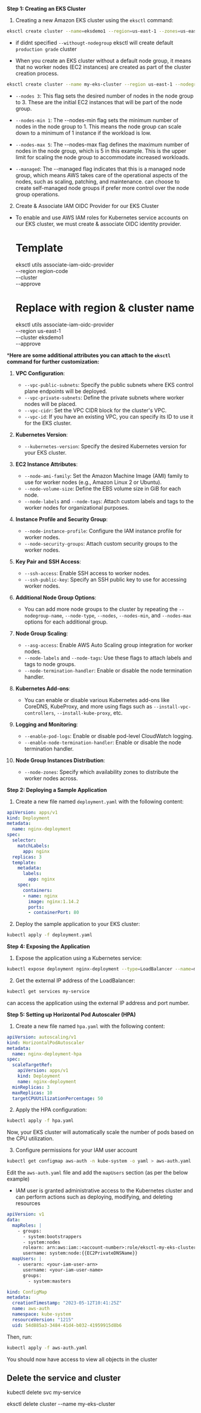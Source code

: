 **Step 1: Creating an EKS Cluster**

1. Creating a new Amazon EKS cluster using the `eksctl` command:

  ```bash
  eksctl create cluster --name=eksdemo1 --region=us-east-1 --zones=us-east-1a,us-east-1b --without-nodegroup
  ```

  - if didnt specified `--withougt-nodegroup` eksctl will create default `production grade` cluster

  - When you create an EKS cluster without a default node group, it means that no worker nodes (EC2 instances) are created as part of the cluster creation process.

  ```bash
  eksctl create cluster --name my-eks-cluster --region us-east-1 --nodegroup-name my-nodegroup --node-type t2.small --nodes 3 --nodes-min 1 --nodes-max 5 --managed
  ```

  - `--nodes 3`: This flag sets the desired number of nodes in the node group to 3. These are the initial EC2 instances that will be part of the node group.

  - `--nodes-min 1`: The --nodes-min flag sets the minimum number of nodes in the node group to 1. This means the node group can scale down to a minimum of 1 instance if the workload is low.

  - `--nodes-max 5`: The --nodes-max flag defines the maximum number of nodes in the node group, which is 5 in this example. This is the upper limit for scaling the node group to accommodate increased workloads.

  - `--managed`: The --managed flag indicates that this is a managed node group, which means AWS takes care of the operational aspects of the nodes, such as scaling, patching, and maintenance. can choose to create self-managed node groups if prefer more control over the node group operations.

2. Create & Associate IAM OIDC Provider for our EKS Cluster
  - To enable and use AWS IAM roles for Kubernetes service accounts on our EKS cluster, we must create & associate OIDC identity provider.
    # Template
    eksctl utils associate-iam-oidc-provider \
        --region region-code \
        --cluster <cluter-name> \
        --approve

    # Replace with region & cluster name
    eksctl utils associate-iam-oidc-provider \
        --region us-east-1 \
        --cluster eksdemo1 \
        --approve

***Here are some additional attributes you can attach to the `eksctl` command for further customization:**

1. **VPC Configuration**:
   - `--vpc-public-subnets`: Specify the public subnets where EKS control plane endpoints will be deployed.
   - `--vpc-private-subnets`: Define the private subnets where worker nodes will be placed.
   - `--vpc-cidr`: Set the VPC CIDR block for the cluster's VPC.
   - `--vpc-id`: If you have an existing VPC, you can specify its ID to use it for the EKS cluster.

2. **Kubernetes Version**:
   - `--kubernetes-version`: Specify the desired Kubernetes version for your EKS cluster.

3. **EC2 Instance Attributes**:
   - `--node-ami-family`: Set the Amazon Machine Image (AMI) family to use for worker nodes (e.g., Amazon Linux 2 or Ubuntu).
   - `--node-volume-size`: Define the EBS volume size in GiB for each node.
   - `--node-labels` and `--node-tags`: Attach custom labels and tags to the worker nodes for organizational purposes.

4. **Instance Profile and Security Group**:
   - `--node-instance-profile`: Configure the IAM instance profile for worker nodes.
   - `--node-security-groups`: Attach custom security groups to the worker nodes.

5. **Key Pair and SSH Access**:
   - `--ssh-access`: Enable SSH access to worker nodes.
   - `--ssh-public-key`: Specify an SSH public key to use for accessing worker nodes.

6. **Additional Node Group Options**:
   - You can add more node groups to the cluster by repeating the `--nodegroup-name`, `--node-type`, `--nodes`, `--nodes-min`, and `--nodes-max` options for each additional group.

7. **Node Group Scaling**:
   - `--asg-access`: Enable AWS Auto Scaling group integration for worker nodes.
   - `--node-labels` and `--node-tags`: Use these flags to attach labels and tags to node groups.
   - `--node-termination-handler`: Enable or disable the node termination handler.

8. **Kubernetes Add-ons**:
   - You can enable or disable various Kubernetes add-ons like CoreDNS, KubeProxy, and more using flags such as `--install-vpc-controllers`, `--install-kube-proxy`, etc.

9. **Logging and Monitoring**:
   - `--enable-pod-logs`: Enable or disable pod-level CloudWatch logging.
   - `--enable-node-termination-handler`: Enable or disable the node termination handler.

10. **Node Group Instances Distribution**:
    - `--node-zones`: Specify which availability zones to distribute the worker nodes across.


**Step 2: Deploying a Sample Application**

1. Create a new file named `deployment.yaml` with the following content:

```yaml
apiVersion: apps/v1
kind: Deployment
metadata:
  name: nginx-deployment
spec:
  selector:
    matchLabels:
      app: nginx
  replicas: 3
  template:
    metadata:
      labels:
        app: nginx
    spec:
      containers:
      - name: nginx
        image: nginx:1.14.2
        ports:
        - containerPort: 80
```

2. Deploy the sample application to your EKS cluster:

```bash
kubectl apply -f deployment.yaml
```

**Step 4: Exposing the Application**

1. Expose the application using a Kubernetes service:

```bash
kubectl expose deployment nginx-deployment --type=LoadBalancer --name=my-service
```

2. Get the external IP address of the LoadBalancer:

```bash
kubectl get services my-service
```

can access the application using the external IP address and port number.

**Step 5: Setting up Horizontal Pod Autoscaler (HPA)**

1. Create a new file named `hpa.yaml` with the following content:

```yaml
apiVersion: autoscaling/v1
kind: HorizontalPodAutoscaler
metadata:
  name: nginx-deployment-hpa
spec:
  scaleTargetRef:
    apiVersion: apps/v1
    kind: Deployment
    name: nginx-deployment
  minReplicas: 3
  maxReplicas: 10
  targetCPUUtilizationPercentage: 50
```

2. Apply the HPA configuration:

```bash
kubectl apply -f hpa.yaml
```

Now, your EKS cluster will automatically scale the number of pods based on the CPU utilization.

3. Configure permissions for your IAM user account

```bash
kubectl get configmap aws-auth -n kube-system -o yaml > aws-auth.yaml
```
Edit the `aws-auth.yaml` file and add the `mapUsers` section (as per the below example)

- IAM user is granted administrative access to the Kubernetes cluster and can perform actions such as deploying, modifying, and deleting resources

```yaml
apiVersion: v1
data:
  mapRoles: |
    - groups:
      - system:bootstrappers
      - system:nodes
      rolearn: arn:aws:iam::<account-number>:role/eksctl-my-eks-cluster-nodegroup-m-NodeInstanceRole-ZKA8ZSWLC7Z2
      username: system:node:{{EC2PrivateDNSName}}
  mapUsers: |
    - userarn: <your-iam-user-arn>
      username: <your-iam-user-name>
      groups:
        - system:masters

kind: ConfigMap
metadata:
  creationTimestamp: "2023-05-12T10:41:25Z"
  name: aws-auth
  namespace: kube-system
  resourceVersion: "1215"
  uid: 54d885a3-3484-41d4-b032-41959915d8b6
```

Then, run:

```bash
kubectl apply -f aws-auth.yaml
```

You should now have access to view all objects in the cluster

## Delete the service and cluster

kubectl delete svc my-service

eksctl delete cluster --name my-eks-cluster